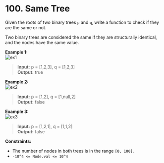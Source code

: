 # 100. Same Tree

Given the roots of two binary trees `p` and `q`, 
write a function to check if they are the same or not.

Two binary trees are considered the same if they are structurally identical,
and the nodes have the same value.

**Example 1:**  
![ex1](https://assets.leetcode.com/uploads/2020/12/20/ex1.jpg)  
> **Input:** p = [1,2,3], q = [1,2,3]  
> **Output:** true

**Example 2:**  
![ex2](https://assets.leetcode.com/uploads/2020/12/20/ex2.jpg)  
> **Input:** p = [1,2], q = [1,null,2]  
> **Output:** false

**Example 3:**  
![ex3](https://assets.leetcode.com/uploads/2020/12/20/ex3.jpg)  
> **Input:** p = [1,2,1], q = [1,1,2]  
> **Output:** false

**Constraints:**
* The number of nodes in both trees is in the range `[0, 100]`.
* `-10^4 <= Node.val <= 10^4`